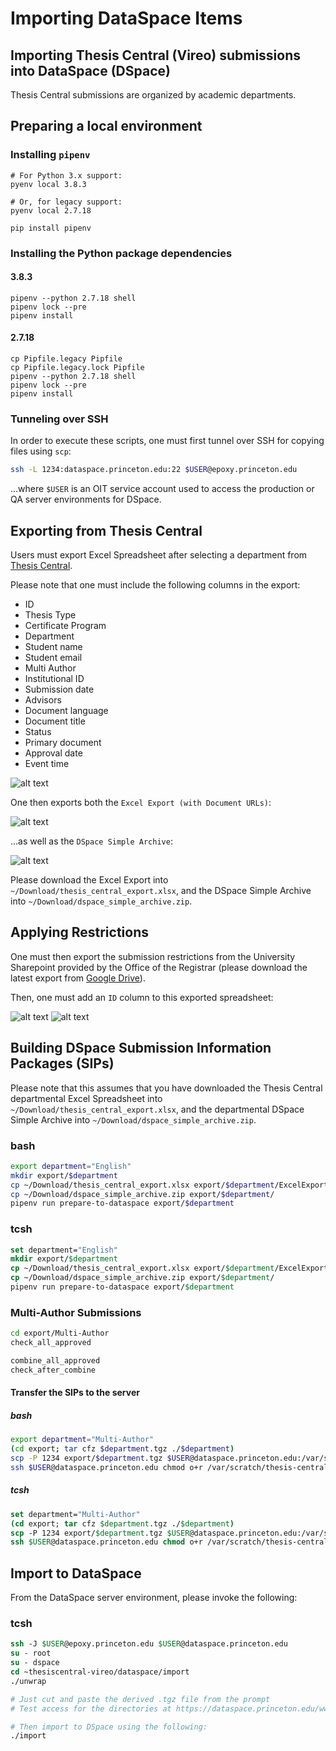 # Importing DataSpace Items

## Importing Thesis Central (Vireo) submissions into DataSpace (DSpace)
Thesis Central submissions are organized by academic departments.

## Preparing a local environment

### Installing `pipenv`

```
# For Python 3.x support:
pyenv local 3.8.3

# Or, for legacy support:
pyenv local 2.7.18

pip install pipenv
```

### Installing the Python package dependencies

#### 3.8.3

```
pipenv --python 2.7.18 shell
pipenv lock --pre
pipenv install
```

#### 2.7.18

```
cp Pipfile.legacy Pipfile
cp Pipfile.legacy.lock Pipfile
pipenv --python 2.7.18 shell
pipenv lock --pre
pipenv install
```

### Tunneling over SSH

In order to execute these scripts, one must first tunnel over SSH for copying
files using `scp`:

```bash
ssh -L 1234:dataspace.princeton.edu:22 $USER@epoxy.princeton.edu
```

...where `$USER` is an OIT service account used to access the production or QA
server environments for DSpace.

## Exporting from Thesis Central
Users must export Excel Spreadsheet after selecting a department from [Thesis Central](thesis-central.princeton.edu).

Please note that one must include the following columns in the export:

* ID
* Thesis Type
* Certificate Program
* Department
* Student name
* Student email
* Multi Author
* Institutional ID
* Submission date
* Advisors
* Document language
* Document title
* Status
* Primary document
* Approval date
* Event time

![alt text](./docs/thesis-central_screenshot_4.png)

One then exports both the `Excel Export (with Document URLs)`:

![alt text](./docs/thesis-central_screenshot_5.png)

...as well as the `DSpace Simple Archive`:

![alt text](./docs/thesis-central_screenshot_6.png)

Please download the Excel Export into `~/Download/thesis_central_export.xlsx`, 
and the DSpace Simple Archive into `~/Download/dspace_simple_archive.zip`.

## Applying Restrictions

One must then export the submission restrictions from the University Sharepoint
provided by the Office of the Registrar (please download the latest export from 
[Google Drive](https://drive.google.com/file/d/1yVsV5PG-WPtj-eV7lHGRbuj3sVUGdwZh/view?usp=sharing)).

Then, one must add an `ID` column to this exported spreadsheet:

![alt text](./docs/thesis-central_screenshot_1.png)
![alt text](./docs/thesis-central_screenshot_2.png)

## Building DSpace Submission Information Packages (SIPs)

Please note that this assumes that you have downloaded the Thesis Central 
departmental Excel Spreadsheet into `~/Download/thesis_central_export.xlsx`, and
the departmental DSpace Simple Archive into `~/Download/dspace_simple_archive.zip`.

### bash

```bash
export department="English"
mkdir export/$department
cp ~/Download/thesis_central_export.xlsx export/$department/ExcelExport.xlsx
cp ~/Download/dspace_simple_archive.zip export/$department/
pipenv run prepare-to-dataspace export/$department
```

### tcsh

```tcsh
set department="English"
mkdir export/$department
cp ~/Download/thesis_central_export.xlsx export/$department/ExcelExport.xlsx
cp ~/Download/dspace_simple_archive.zip export/$department/
pipenv run prepare-to-dataspace export/$department
```

### Multi-Author Submissions

```bash
cd export/Multi-Author
check_all_approved

combine_all_approved
check_after_combine
```

#### Transfer the SIPs to the server

##### bash

```bash
export department="Multi-Author"
(cd export; tar cfz $department.tgz ./$department)
scp -P 1234 export/$department.tgz $USER@dataspace.princeton.edu:/var/scratch/thesis-central/$department.tgz
ssh $USER@dataspace.princeton.edu chmod o+r /var/scratch/thesis-central/$department.tgz
```

##### tcsh

```tcsh
set department="Multi-Author"
(cd export; tar cfz $department.tgz ./$department)
scp -P 1234 export/$department.tgz $USER@dataspace.princeton.edu:/var/scratch/thesis-central/$department.tgz
ssh $USER@dataspace.princeton.edu chmod o+r /var/scratch/thesis-central/$department.tgz
```

## Import to DataSpace

From the DataSpace server environment, please invoke the following:

### tcsh

```tcsh
ssh -J $USER@epoxy.princeton.edu $USER@dataspace.princeton.edu
su - root
su - dspace
cd ~thesiscentral-vireo/dataspace/import
./unwrap

# Just cut and paste the derived .tgz file from the prompt
# Test access for the directories at https://dataspace.princeton.edu/www/thesis_central/

# Then import to DSpace using the following:
./import
```

